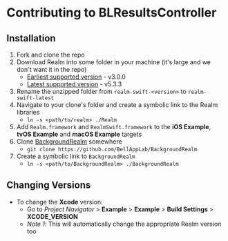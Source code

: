 # Contributing to BLResultsController

## Installation

1. Fork and clone the repo
2. Download Realm into some folder in your machine (it's large and we don't want it in the repo)
    - [Earliest supported version](https://static.realm.io/downloads/swift/realm-swift-3.0.0.zip) - v3.0.0
    - [Latest supported version](https://static.realm.io/downloads/swift/realm-swift-5.3.3.zip) - v5.3.3
3. Rename the unzipped folder from `realm-swift-<version>` to `realm-swift-latest`
3. Navigate to your clone's folder and create a symbolic link to the Realm libraries
    - `ln -s <path/to/realm> ./Realm`
4. Add `Realm.framework` and `RealmSwift.framework` to the **iOS Example**, **tvOS Example** and **macOS Example** targets
5. Clone [BackgroundRealm](https://github.com/BellAppLab/BackgroundRealm) somewhere
    - `git clone https://github.com/BellAppLab/BackgroundRealm`
6. Create a symbolic link to `BackgroundRealm`
    - `ln -s <path/to/BackgroundRealm> ./BackgroundRealm`

## Changing Versions

* To change the **Xcode** version:
    - Go to *Project Navigator* > **Example** > **Example** > **Build Settings** > **XCODE_VERSION**
    - _Note 1_: This will automatically change the appropriate Realm version too

